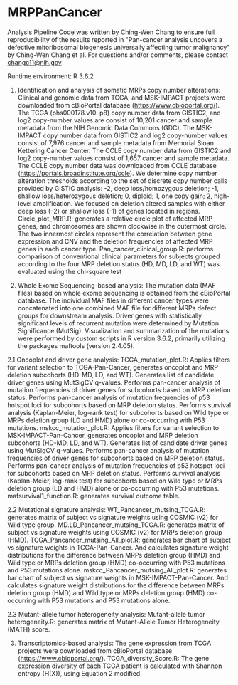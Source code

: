 # MRPPanCancer

Analysis Pipeline
Code was written by Ching-Wen Chang to ensure full reproducibility of the results reported in "Pan-cancer analysis uncovers a defective mitoribosomal biogenesis universally affecting tumor malignancy" by Ching-Wen Chang et al. 
For questions and/or comments, please contact changc11@nih.gov

Runtime environment: R 3.6.2

1. Identification and analysis of somatic MRPs copy number alterations: 
Clinical and genomic data from TCGA, and MSK-IMPACT projects were downloaded from cBioPortal database (https://www.cbioportal.org/). The TCGA (phs000178.v10. p8) copy number data from GISTIC2, and log2 copy-number values are consist of 10,201 cancer and sample metadata from the NIH Genomic Data Commons (GDC). The MSK-IMPACT copy number data from GISTIC2 and log2 copy-number values consist of 7,976 cancer and sample metadata from Memorial Sloan Kettering Cancer Center. The CCLE copy number data from GISTIC2 and log2 copy-number values consist of 1,657 cancer and sample metadata. The CCLE copy number data was downloaded from CCLE database (https://portals.broadinstitute.org/ccle).
We determine copy number alteration thresholds according to the set of discrete copy number calls provided by GISTIC analysis: -2, deep loss/homozygous deletion; -1, shallow loss/heterozygous deletion; 0, diploid; 1, one copy gain; 2, high-level amplification. We focused on deletion altered samples with either deep loss (–2) or shallow loss (-1) of genes located in regions.
	Circle_plot_MRP.R: generates a relative circle plot of affected MRP genes, and chromosomes are shown clockwise in the outermost circle. The two innermost circles represent the correlation between gene expression and CNV and the deletion frequencies of affected MRP genes in each cancer type.
	Pan_cancer_clinical_group.R: performs comparison of conventional clinical parameters for subjects grouped according to the four MRP deletion status (HD, MD, LD, and WT) was evaluated using the chi-square test

2. Whole Exome Sequencing-based analysis:
The mutation data (MAF files) based on whole exome sequencing is obtained from the cBioPortal database. The individual MAF files in different cancer types were concatenated into one combined MAF file for different MRPs defect groups for downstream analysis. Driver genes with statistically significant levels of recurrent mutation were determined by Mutation Significance (MutSig). Visualization and summarization of the mutations were performed by custom scripts in R version 3.6.2, primarily utilizing the packages maftools (version 2.4.05).

2.1 Oncoplot and driver gene analysis: 
	TCGA_mutation_plot.R: 
	Applies filters for variant selection to TCGA-Pan-Cancer, generates oncoplot and MRP deletion subcohorts (HD-MD, LD, and WT).
	Generates list of candidate driver genes using MutSigCV q-values.
	Performs pan-cancer analysis of mutation frequencies of driver genes for subcohorts based on MRP deletion status.
	Performs pan-cancer analysis of mutation frequencies of p53 hotspot loci for subcohorts based on MRP deletion status.
	Performs survival analysis (Kaplan-Meier, log-rank test) for subcohorts based on Wild type or MRPs deletion group (LD and HMD) alone or co-occurring with P53 mutations.
	mskcc_mutation_plot.R:
	Applies filters for variant selection to MSK-IMPACT-Pan-Cancer, generates oncoplot and MRP deletion subcohorts (HD-MD, LD, and WT).
	Generates list of candidate driver genes using MutSigCV q-values.
	Performs pan-cancer analysis of mutation frequencies of driver genes for subcohorts based on MRP deletion status.
	Performs pan-cancer analysis of mutation frequencies of p53 hotspot loci for subcohorts based on MRP deletion status.
	Performs survival analysis (Kaplan-Meier, log-rank test) for subcohorts based on Wild type or MRPs deletion group (LD and HMD) alone or co-occurring with P53 mutations.
	mafsurvival1_function.R: generates survival outcome table.

2.2 Mutational signature analysis:
	WT_Pancancer_mutsing_TCGA.R: generates matrix of subject vs signature weights using COSMIC (v2) for Wild type group.
	MD.LD_Pancancer_mutsing_TCGA.R: generates matrix of subject vs signature weights using COSMIC (v2) for MRPs deletion group (HMD).
	TCGA_Pancancer_mutsing_All_plot.R: generates bar chart of subject vs signature weights in TCGA-Pan-Cancer. And calculates signature weight distributions for
    the difference between MRPs deletion group (HMD) and Wild type or MRPs deletion group (HMD) co-occurring with P53 mutations and P53 mutations alone.
	mskcc_Pancancer_mutsing_All_plot.R: generates bar chart of subject vs signature weights in MSK-IMPACT-Pan-Cancer. And calculates signature weight
    distributions for the difference between MRPs deletion group (HMD) and Wild type or MRPs deletion group (HMD) co-occurring with P53 mutations and P53
    mutations alone.
    
2.3 Mutant-allele tumor heterogeneity analysis:
	Mutant-allele tumor heterogeneity.R: generates matrix of Mutant-Allele Tumor Heterogeneity (MATH) score.

3. Transcriptomics-based analysis:
The gene expression from TCGA projects were downloaded from cBioPortal database (https://www.cbioportal.org/).
	TCGA_diversity_Score.R: The gene expression diversity of each TCGA patient is calculated with Shannon entropy (H(X)), using Equation 2 modified.

